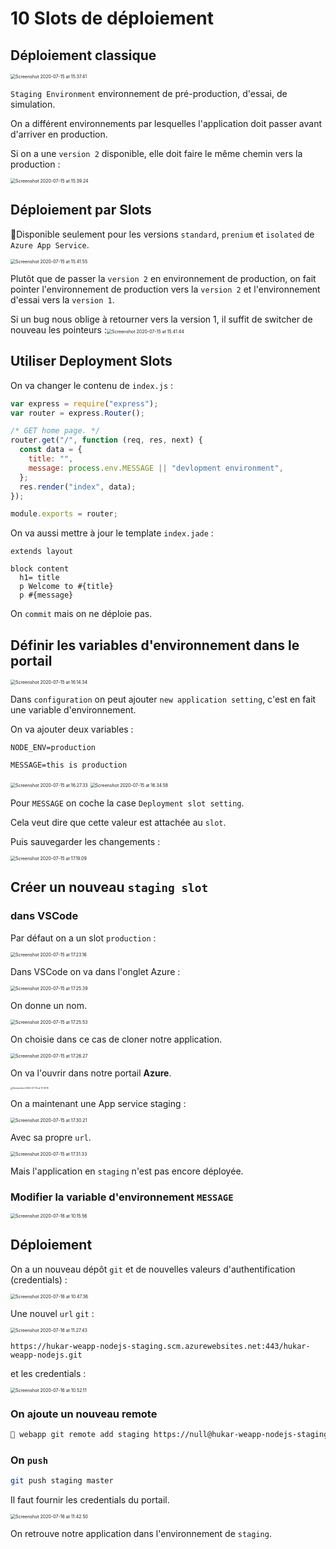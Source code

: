 # 10 Slots de déploiement

## Déploiement classique

<img src="assets/Screenshot2020-07-15at15.37.41.png" alt="Screenshot 2020-07-15 at 15.37.41" style="zoom:50%;" />

`Staging Environment` environnement de pré-production, d'essai, de simulation.

On a différent environnements par lesquelles l'application doit passer avant d'arriver en production.

Si on a une `version 2` disponible, elle doit faire le même chemin vers la production :

<img src="assets/Screenshot2020-07-15at15.39.24.png" alt="Screenshot 2020-07-15 at 15.39.24" style="zoom:50%;" />

## Déploiement par Slots

Disponible seulement pour les versions `standard`, `prenium` et `isolated` de `Azure App Service`.

 <img src="assets/Screenshot2020-07-15at15.41.55.png" alt="Screenshot 2020-07-15 at 15.41.55" style="zoom:50%;" />

Plutôt que de passer la `version 2` en environnement de production, on fait pointer l'environnement de production vers la `version 2` et l'environnement d'essai vers la `version 1`.

Si un bug nous oblige à retourner vers la version 1, il suffit de switcher de nouveau les pointeurs :<img src="assets/Screenshot2020-07-15at15.41.44.png" alt="Screenshot 2020-07-15 at 15.41.44" style="zoom:50%;" />

## Utiliser Deployment Slots

On va changer le contenu de `index.js` :

```js
var express = require("express");
var router = express.Router();

/* GET home page. */
router.get("/", function (req, res, next) {
  const data = {
    title: "",
    message: process.env.MESSAGE || "devlopment environment",
  };
  res.render("index", data);
});

module.exports = router;
```

On va aussi mettre à jour le template `index.jade` :

```jade
extends layout

block content
  h1= title
  p Welcome to #{title}
  p #{message}
```

On `commit` mais on ne déploie pas.

## Définir les variables d'environnement dans le portail

<img src="assets/Screenshot2020-07-15at16.14.34.png" alt="Screenshot 2020-07-15 at 16.14.34" style="zoom:50%;" />

Dans `configuration` on peut ajouter `new application setting`, c'est en fait une variable d'environnement.

On va ajouter deux variables :

`NODE_ENV=production`

`MESSAGE=this is production`

<img src="assets/Screenshot2020-07-15at16.27.33.png" alt="Screenshot 2020-07-15 at 16.27.33" style="zoom:50%;" />

<img src="assets/Screenshot2020-07-15at16.34.58.png" alt="Screenshot 2020-07-15 at 16.34.58" style="zoom:50%;" />

Pour `MESSAGE` on coche la case `Deployment slot setting`.

Cela veut dire que cette valeur est attachée au `slot`.

Puis sauvegarder les changements :

<img src="assets/Screenshot2020-07-15at17.19.09.png" alt="Screenshot 2020-07-15 at 17.19.09" style="zoom:50%;" />

## Créer un nouveau `staging slot`

### dans VSCode

Par défaut on a un slot `production` :

<img src="assets/Screenshot2020-07-15at17.23.16.png" alt="Screenshot 2020-07-15 at 17.23.16" style="zoom:50%;" />

Dans VSCode on va dans l'onglet Azure :

<img src="assets/Screenshot2020-07-15at17.25.39.png" alt="Screenshot 2020-07-15 at 17.25.39" style="zoom:50%;" />

On donne un nom.

<img src="assets/Screenshot2020-07-15at17.25.53.png" alt="Screenshot 2020-07-15 at 17.25.53" style="zoom:50%;" />

On choisie dans ce cas de cloner notre application.

<img src="assets/Screenshot2020-07-15at17.26.27.png" alt="Screenshot 2020-07-15 at 17.26.27" style="zoom:50%;" />

On va l'ouvrir dans notre portail **Azure**.

<img src="assets/Screenshot2020-07-15at17.29.15.png" alt="Screenshot 2020-07-15 at 17.29.15" style="zoom: 25%;" />

On a maintenant une App service staging :

<img src="assets/Screenshot2020-07-15at17.30.21.png" alt="Screenshot 2020-07-15 at 17.30.21" style="zoom:50%;" />

Avec sa propre `url`.

<img src="assets/Screenshot2020-07-15at17.31.33.png" alt="Screenshot 2020-07-15 at 17.31.33" style="zoom:50%;" />

Mais l'application en `staging` n'est pas encore déployée.

### Modifier la variable d'environnement `MESSAGE`

<img src="assets/Screenshot2020-07-16at10.15.56.png" alt="Screenshot 2020-07-16 at 10.15.56" style="zoom:50%;" />

## Déploiement

On a un nouveau dépôt `git` et de nouvelles valeurs d'authentification (credentials) :

<img src="assets/Screenshot2020-07-16at10.47.36.png" alt="Screenshot 2020-07-16 at 10.47.36" style="zoom:50%;" />

Une nouvel `url` `git` :

<img src="assets/Screenshot2020-07-16at11.27.43.png" alt="Screenshot 2020-07-16 at 11.27.43" style="zoom:50%;" />

```
https://hukar-weapp-nodejs-staging.scm.azurewebsites.net:443/hukar-weapp-nodejs.git
```

et les credentials :

<img src="assets/Screenshot2020-07-16at10.52.11.png" alt="Screenshot 2020-07-16 at 10.52.11" style="zoom:50%;" />

### On ajoute un nouveau remote

```bash
🦄 webapp git remote add staging https://null@hukar-weapp-nodejs-staging.scm.azurewebsites.net:443/hukar-weapp-nodejs.git
```

### On `push`

```bash
git push staging master
```

Il faut fournir les credentials du portail.

<img src="assets/Screenshot2020-07-16at11.42.50.png" alt="Screenshot 2020-07-16 at 11.42.50" style="zoom:50%;" />

On retrouve notre application dans l'environnement de `staging`.
